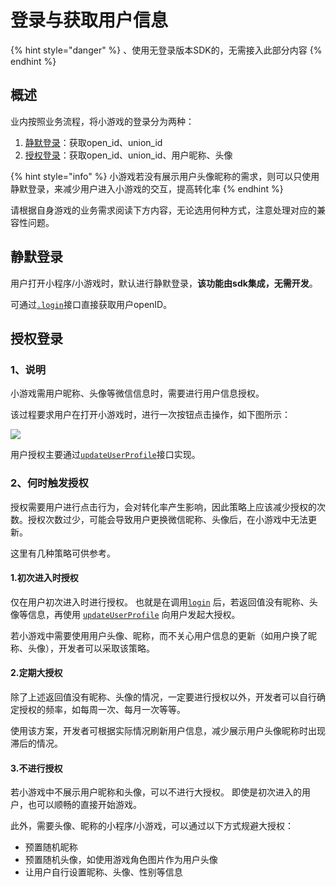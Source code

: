 # 登录与获取用户信息

{% hint style="danger" %}
、使用无登录版本SDK的，无需接入此部分内容
{% endhint %}

## 概述

业内按照业务流程，将小游戏的登录分为两种：

1. [静默登录](../../../selling/dev-guide/login/#jing-mo-deng-lu)：获取open\_id、union\_id
2. [授权登录](../../../selling/dev-guide/login/#shou-quan-deng-lu)：获取open\_id、union\_id、用户昵称、头像

{% hint style="info" %}
小游戏若没有展示用户头像昵称的需求，则可以只使用静默登录，来减少用户进入小游戏的交互，提高转化率
{% endhint %}

请根据自身游戏的业务需求阅读下方内容，无论选用何种方式，注意处理对应的兼容性问题。

## 静默登录

用户打开小程序/小游戏时，默认进行静默登录，**该功能由sdk集成，无需开发**。

可通过[`.login`](../../../selling/dev-guide/login/get-user-info.md)接口直接获取用户openID。

## 授权登录

### 1、说明

小游戏需用户昵称、头像等微信信息时，需要进行用户信息授权。

该过程要求用户在打开小游戏时，进行一次按钮点击操作，如下图所示：

![](https://cdn.61week.com/tianmu/doc/index/image/selling/dev-guide/login/1.jpg)

用户授权主要通过[`updateUserProfile`](../../../selling/dev-guide/login/updateuserprofile.md)接口实现。

### **2、何时触发授权**

授权需要用户进行点击行为，会对转化率产生影响，因此策略上应该减少授权的次数。授权次数过少，可能会导致用户更换微信昵称、头像后，在小游戏中无法更新。

这里有几种策略可供参考。

#### **1.初次进入时授权**

仅在用户初次进入时进行授权。 也就是在调用[`login`](../../../selling/dev-guide/login/get-user-info.md) 后，若返回值没有昵称、头像等信息，再使用 [`updateUserProfile`](../../../selling/dev-guide/login/updateuserprofile.md) 向用户发起大授权。

若小游戏中需要使用用户头像、昵称，而不关心用户信息的更新（如用户换了昵称、头像），开发者可以采取该策略。

#### **2.定期大授权**

除了上述返回值没有昵称、头像的情况，一定要进行授权以外，开发者可以自行确定授权的频率，如每周一次、每月一次等等。

使用该方案，开发者可根据实际情况刷新用户信息，减少展示用户头像昵称时出现滞后的情况。

#### **3.不进行授权**

若小游戏中不展示用户昵称和头像，可以不进行大授权。 即使是初次进入的用户，也可以顺畅的直接开始游戏。

此外，需要头像、昵称的小程序/小游戏，可以通过以下方式规避大授权：

* 预置随机昵称
* 预置随机头像，如使用游戏角色图片作为用户头像
* 让用户自行设置昵称、头像、性别等信息

